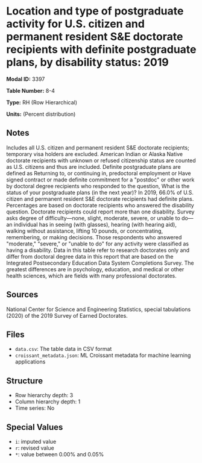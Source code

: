 # Location and type of postgraduate activity for U.S. citizen and permanent resident S&E doctorate recipients with definite postgraduate plans, by disability status: 2019

**Modal ID:** 3397

**Table Number:** 8-4

**Type:** RH (Row Hierarchical)

**Units:** (Percent distribution)

## Notes

Includes all U.S. citizen and permanent resident S&E doctorate recipients; temporary visa holders are excluded. American Indian or Alaska Native doctorate recipients with unknown or refused citizenship status are counted as U.S. citizens and thus are included. Definite postgraduate plans are defined as Returning to, or continuing in, predoctoral employment or Have signed contract or made definite commitment for a "postdoc" or other work by doctoral degree recipients who responded to the question, What is the status of your postgraduate plans (in the next year)?  In 2019, 66.0% of U.S. citizen and permanent resident S&E doctorate recipients had definite plans. Percentages are based on doctorate recipients who answered the disability question. Doctorate recipients could report more than one disability. Survey asks degree of difficulty—none, slight, moderate, severe, or unable to do—an individual has in seeing (with glasses), hearing (with hearing aid), walking without assistance, lifting 10 pounds, or concentrating, remembering, or making decisions. Those respondents who answered "moderate," "severe," or "unable to do" for any activity were classified as having a disability. Data in this table refer to research doctorates only and differ from doctoral degree data in this report that are based on the Integrated Postsecondary Education Data System Completions Survey. The greatest differences are in psychology, education, and medical or other health sciences, which are fields with many professional doctorates.

## Sources

National Center for Science and Engineering Statistics, special tabulations (2020) of the 2019 Survey of Earned Doctorates.

## Files

- `data.csv`: The table data in CSV format
- `croissant_metadata.json`: ML Croissant metadata for machine learning applications

## Structure

- Row hierarchy depth: 3
- Column hierarchy depth: 1
- Time series: No

## Special Values

- `i`: imputed value
- `r`: revised value
- `*`: value between 0.00% and 0.05%
